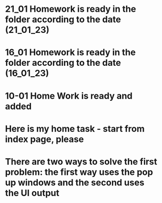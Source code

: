# 21_01 Homework  is ready in the folder according to the date (21_01_23)
# 16_01 Homework  is ready in the folder according to the date (16_01_23)
# 10-01 Home Work is ready and added
# Here is my home task - start from index page, please
# There are two ways to solve the first problem: the first way uses the pop up windows and the second uses the UI output
